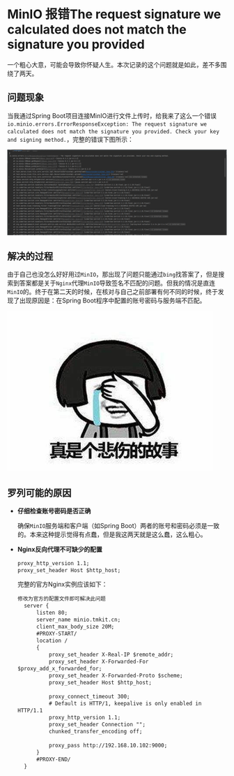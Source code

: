 # MinIO 报错The request signature we calculated does not match the signature you provided

一个粗心大意，可能会导致你怀疑人生。本次记录的这个问题就是如此，差不多围绕了两天。

## 问题现象

当我通过Spring Boot项目连接MinIO进行文件上传时，给我来了这么一个错误`io.minio.errors.ErrorResponseException: The request signature we calculated does not match the signature you provided. Check your key and signing method.`，完整的错误下图所示：

![](./images/100-request-signature-not-match.png)

## 解决的过程

由于自己也没怎么好好用过`MinIO`，那出现了问题只能通过`bing`找答案了，但是搜索到答案都是关于`Nginx`代理`MinIO`导致签名不匹配的问题。但我的情况是直连`MinIO`的。终于在第二天的时候，在核对与自己之前部署有何不同的时候，终于发现了出现原因是：在Spring Boot程序中配置的账号密码与服务端不匹配。

![](./images/100-zhen-de-hao-nan.jpg)

## 罗列可能的原因

* **仔细检查账号密码是否正确**

  确保`MinIO`服务端和客户端（如Spring Boot）两者的账号和密码必须是一致的。本来这种提示觉得有点蠢，但是我这两天就是这么蠢，这么粗心。

* **Nginx反向代理不可缺少的配置**

  ```nginx
  proxy_http_version 1.1;
  proxy_set_header Host $http_host;
  ```

  完整的官方Nginx实例应该如下：

  ```nginx
  修改为官方的配置文件即可解决此问题
    server {
        listen 80;        
        server_name minio.tmkit.cn;
        client_max_body_size 20M;
        #PROXY-START/
        location /
        {
            proxy_set_header X-Real-IP $remote_addr;
            proxy_set_header X-Forwarded-For $proxy_add_x_forwarded_for;
            proxy_set_header X-Forwarded-Proto $scheme;
            proxy_set_header Host $http_host;

            proxy_connect_timeout 300;
            # Default is HTTP/1, keepalive is only enabled in HTTP/1.1
            proxy_http_version 1.1;
            proxy_set_header Connection "";
            chunked_transfer_encoding off;

            proxy_pass http://192.168.10.102:9000; 
        }
        #PROXY-END/
    }
    ```
